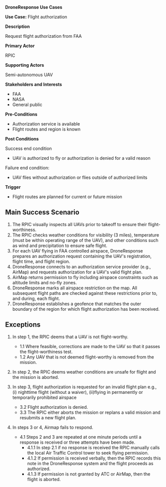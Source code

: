 **DroneResponse Use Cases**

**Use Case:** Flight authorization

**Description**

Request flight authorization from FAA

**Primary Actor**

RPIC

**Supporting Actors**

Semi-autonomous UAV

**Stakeholders and Interests**

- FAA
- NASA
- General public

**Pre-Conditions**

- Authorization service is available
- Flight routes and region is known

**Post Conditions**

Success end condition

- UAV is authorized to fly or authorization is denied for a valid reason

Failure end condition:

- UAV flies without authorization or flies outside of authorized limits

**Trigger**

- Flight routes are planned for current or future mission


## Main Success Scenario

1. The RPIC visually inspects all UAVs prior to takeoff to ensure their flight-worthiness.
2. The RPIC checks weather conditions for visibility (3 miles), temperature (must be within operating range of the UAV), and other conditions such as wind and precipitation to ensure safe flight.
3. For each UAV flying in FAA controlled airspace, DroneResponse prepares an authorization request containing the UAV's registration, flight time, and flight region.
4. DroneResponse connects to an authorization service provider (e.g., AirMap) and requests authorization for a UAV's valid flight plan.
5. AirMap returns permission to fly including airspace constraints such as altitude limits and no-fly zones.
6. DroneResponse marks all airspace restriction on the map.  All subsequent flight paths are checked against these restrictions prior to, and during, each flight.
7. DroneResponse establishes a geofence that matches the outer boundary of the region for which flight authorization has been received.

## Exceptions

1. In step 1, the RPIC deems that a UAV is not flight-worthy.
   * 1.1 Where feasible, corrections are made to the UAV so that it passes the flight-worthiness test.
   * 1.2 Any UAV that is not deemed flight-worthy is removed from the mission.
   
2. In step 2, the RPIC deems weather conditions are unsafe for flight and the mission is aborted.
   
3. In step 3, flight authorization is requested for an invalid flight plan e.g., (i) nighttime flight (without a waiver), (ii)flying in permanently or temporarily prohibited airspace
   * 3.2 Flight authorization is denied.
   * 3.3 The RPIC either aborts the mission or replans a valid mission and resubmits a new flight plan.
   
4. In steps 3 or 4, Airmap fails to respond.
   * 4.1 Steps 2 and 3 are repeated at one minute periods until a response is received or three attempts have been made.
      * 4.1.1 In step 2.1 if no response is received the RPIC manually calls the local Air Traffic Control tower to seek flying permission.
	  * 4.1.2 If permission is received verbally, then the RPIC records this note in the DroneResponse system and the flight proceeds as authorized.
	  * 4.1.3 If permission is not granted by ATC or AirMap, then the flight is aborted.

